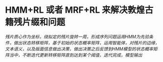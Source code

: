 # HMM+RL 或者 MRF+RL 来解决敦煌古籍残片缀和问题


*残片质心作为坐标，绕拟定的残片旋转一周，形成序列问题运用HMM为先验条件，做出状态转移矩阵，基于初始的状态概率矩阵，运用智能体，对残片的边缘，文本语义，以及版面信息做出决策，做出决策之后反馈到HMM模型的状态概率矩阵当中，不断迭代更新转移矩阵直到达到某个阈值，迭代完成，模型输出*
